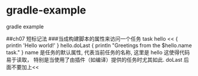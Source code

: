# gradle-example
gradle example

##ch07 短标记法
###当成构建脚本的属性来访问一个任务
	task hello << {
	    println 'Hello world!'
	}
	hello.doLast {
	    println "Greetings from the $hello.name task."
	}
	name 是任务的默认属性, 代表当前任务的名称, 这里是 hello
	这使得代码易于读取， 特别是当使用了由插件（如编译）提供的任务时尤其如此.  doLast 后面不要加上<<